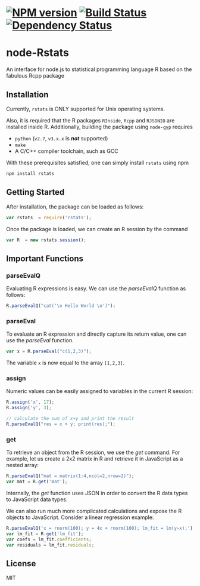 #  [![NPM version][npm-image]][npm-url] [![Build Status][travis-image]][travis-url] [![Dependency Status][daviddm-url]][daviddm-image]
node-Rstats
===========

An interface for node.js to statistical programming language R based on the fabulous Rcpp package

## Installation

Currently, `rstats` is ONLY supported for Unix operating systems.

Also, it is required that the R packages `RInside`, `Rcpp` and `RJSONIO` are installed inside R. Additionally, building the package using `node-gyp` requires

  * `python` (`v2.7`, `v3.x.x` is __*not*__ supported)
  * `make`
  * A C/C++ compiler toolchain, such as GCC

With these prerequisites satisfied, one can simply install `rstats` using npm

```bash
npm install rstats
```

## Getting Started

After installation, the package can be loaded as follows:

```javascript
var rstats  = require('rstats');
```

Once the package is loaded, we can create an R session by the command

```javascript
var R  = new rstats.session();
```
## Important Functions

### parseEvalQ

Evaluating R expressions is easy. We can use the *parseEvalQ* function as follows:

```javascript
R.parseEvalQ("cat('\n Hello World \n')");
```

### parseEval

To evaluate an R expression and directly capture its return value, one can use the *parseEval* function.

```javascript
var x = R.parseEval("c(1,2,3)");
```

The variable `x` is now equal to the array `[1,2,3]`.

### assign

Numeric values can be easily assigned to variables in the current R session:

```javascript
R.assign('x', 17);
R.assign('y', 3);

// calculate the sum of x+y and print the result
R.parseEvalQ("res = x + y; print(res);");
```

### get

To retrieve an object from the R session, we use the *get* command. For example, let us create a 2x2 matrix in R and retrieve it in JavaScript as a nested array:

```javascript
R.parseEvalQ("mat = matrix(1:4,ncol=2,nrow=2)");
var mat = R.get('mat');
```

Internally, the *get* function uses JSON in order to convert the R data types to JavaScript data types.

We can also run much more complicated calculations and expose the R objects to JavaScript. Consider a linear regression example:

```javascript
R.parseEvalQ('x = rnorm(100); y = 4x + rnorm(100); lm_fit = lm(y~x);');
var lm_fit = R.get('lm_fit');
var coefs = lm_fit.coefficients;
var residuals = lm_fit.residuals;
```

## License

MIT

[npm-url]: https://npmjs.org/package/rstats
[npm-image]: https://badge.fury.io/js/rstats.svg
[travis-url]: https://travis-ci.org/Planeshifter/node-Rstats
[travis-image]: https://travis-ci.org/Planeshifter/node-Rstats.svg?branch=master
[daviddm-url]: https://david-dm.org/Planeshifter/node-Rstats.svg?theme=shields.io
[daviddm-image]: https://david-dm.org/Planeshifter/node-Rstats
